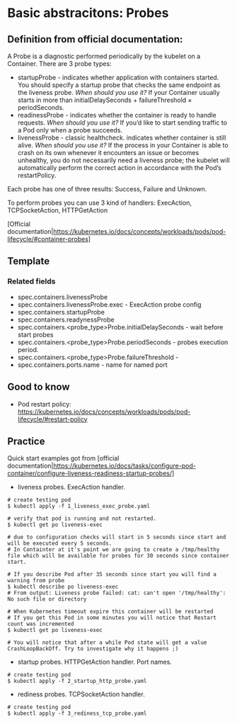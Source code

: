 # Basic abstracitons: Probes

## Definition from official documentation:
A Probe is a diagnostic performed periodically by the kubelet on a Container.
There are 3 probe types:
- startupProbe - indicates whether application with containers started. You should specify a startup probe that checks the same endpoint as the liveness probe. *When should you use it?* If your Container usually starts in more than initialDelaySeconds + failureThreshold × periodSeconds.
- readinessProbe - indicates whether the container is ready to handle requests. *When should you use it?* If you’d like to start sending traffic to a Pod only when a probe succeeds.
- livenessProbe - classic healthcheck. indicates whether container is still alive. *When should you use it?* If the process in your Container is able to crash on its own whenever it encounters an issue or becomes unhealthy, you do not necessarily need a liveness probe; the kubelet will automatically perform the correct action in accordance with the Pod’s restartPolicy.

Each probe has one of three results: Success, Failure and Unknown.

To perform probes you can use 3 kind of handlers: ExecAction, TCPSocketAction, HTTPGetAction

[Official documentation|https://kubernetes.io/docs/concepts/workloads/pods/pod-lifecycle/#container-probes]

## Template
### Related fields
- spec.containers.livenessProbe
- spec.containers.livenessProbe.exec - ExecAction probe config
- spec.containers.startupProbe
- spec.containers.readynessProbe
- spec.containers.<probe_type>Probe.initialDelaySeconds - wait before start probes
- spec.containers.<probe_type>Probe.periodSeconds - probes execution period.
- spec.containers.<probe_type>Probe.failureThreshold - 
- spec.containers.ports.name - name for named port

## Good to know
- Pod restart policy: https://kubernetes.io/docs/concepts/workloads/pods/pod-lifecycle/#restart-policy

## Practice
Quick start examples got from [official documentation|https://kubernetes.io/docs/tasks/configure-pod-container/configure-liveness-readiness-startup-probes/]

- liveness probes. ExecAction handler.
```
# create testing pod
$ kubectl apply -f 1_liveness_exec_probe.yaml

# verify that pod is running and not restarted.
$ kubectl get po liveness-exec

# due to configuration checks will start in 5 seconds since start and will be executed every 5 seconds.
# In Containter at it's point we are going to create a /tmp/healthy file which will be available for probes for 30 seconds since container start.

# If you describe Pod after 35 seconds since start you will find a warning from probe
$ kubectl describe po liveness-exec 
# From output: Liveness probe failed: cat: can't open '/tmp/healthy': No such file or directory

# When Kubernetes timeout expire this container will be restarted
# If you get this Pod in some minutes you will notice that Restart count was incremented 
$ kubectl get po liveness-exec

# You will notice that after a while Pod state will get a value CrashLoopBackOff. Try to investigate why it happens ;)
```
- startup probes. HTTPGetAction handler. Port names.
```
# create testing pod
$ kubectl apply -f 2_startup_http_probe.yaml
```

- rediness probes. TCPSocketAction handler.
```
# create testing pod
$ kubectl apply -f 3_rediness_tcp_probe.yaml
```